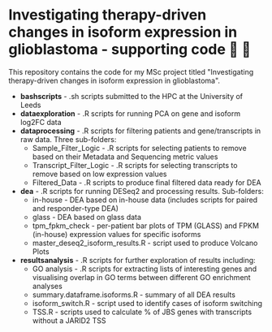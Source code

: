 # Investigating therapy-driven changes in isoform expression in glioblastoma - supporting code :dna: :brain:

This repository contains the code for my MSc project titled "Investigating therapy-driven changes in isoform expression in glioblastoma".

* **bashscripts** - .sh scripts submitted to the HPC at the University of Leeds
* **dataexploration** - .R scripts for running PCA on gene and isoform log2FC data
* **dataprocessing** - .R scripts for filtering patients and gene/transcripts in raw data. Three sub-folders:
  * Sample_Filter_Logic - .R scripts for selecting patients to remove based on their Metadata and Sequencing metric values
  * Transcript_Filter_Logic - .R scripts for selecting transcripts to remove based on low expression values
  * Filtered_Data - .R scripts to produce final filtered data ready for DEA
* **dea** - .R scripts for running DESeq2 and processing results. Sub-folders:
  * in-house - DEA based on in-house data (includes scripts for paired and responder-type DEA)
  * glass - DEA based on glass data
  * tpm_fpkm_check - per-patient bar plots of TPM (GLASS) and FPKM (in-house) expression values for specific isoforms
  * master_deseq2_isoform_results.R - script used to produce Volcano Plots
* **resultsanalysis** - .R scripts for further exploration of results including:
  * GO analysis - .R scripts for extracting lists of interesting genes and visualising overlap in GO terms between different GO enrichment analyses
  * summary.dataframe.isoforms.R - summary of all DEA results
  * isoform_switch.R - script used to identify cases of isoform switching
  * TSS.R - scripts used to calculate % of JBS genes with transcripts without a JARID2 TSS



